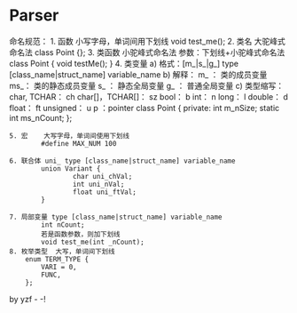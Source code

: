 Parser
======
命名规范：
    1. 函数    小写字母，单词间用下划线
            void test_me();
    2. 类名    大驼峰式命名法
            class Point {};
    3. 类函数  小驼峰式命名法
            参数：下划线+小驼峰式命名法
            class Point {
                    void testMe();
            }
    4. 类变量
            a) 格式：[m_|s_|g_] type [class_name|struct_name] variable_name
            b) 解释：
                    m_ ： 类的成员变量
                    ms_： 类的静态成员变量
                    s_ ： 静态全局变量
                    g_ ： 普通全局变量
            c) 类型缩写：
                    char, TCHAR： ch
                    char[]，TCHAR[]： sz
                    bool： b
                    int： n
                    long： l
                    double： d
                    float： ft
                    unsigned： u
                    p ：pointer
            class Point {
            private:
                    int m_nSize;
                    static int ms_nCount;
            };

    5. 宏	大写字母，单词间使用下划线
            #define MAX_NUM 100

    6. 联合体 uni_ type [class_name|struct_name] variable_name
            union Variant {
                    char uni_chVal;
                    int uni_nVal;
                    float uni_ftVal;
            }

    7. 局部变量	type [class_name|struct_name] variable_name
            int nCount;
            若是函数参数，则加下划线
            void test_me(int _nCount);
    8. 枚举类型  大写，单词间下划线
        enum TERM_TYPE {
            VARI = 0,
            FUNC,
        };


by yzf - -!
